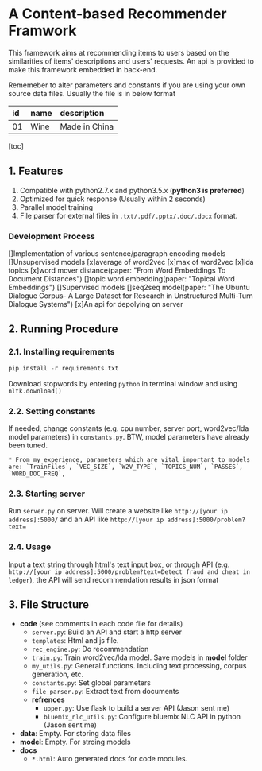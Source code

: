 # A Content-based Recommender Framwork

This framework aims at recommending items to users based on the similarities of items' descriptions and users' requests. An api is provided to make this framework embedded in back-end.

Rememeber to alter parameters and constants if you are using your own source data files. Usually the file is in below format

|id|name|description|
|:-----|:-------|:-------|
|01|Wine|Made in China|

[toc]

## 1. Features
1. Compatible with python2.7.x and python3.5.x (**python3 is preferred**)
2. Optimized for quick response (Usually within 2 seconds)
3. Parallel model training
4. File parser for external files in `.txt/.pdf/.pptx/.doc/.docx` format.

### Development Process

[]Implementation of various sentence/paragraph encoding models
    []Unsupervised models
        [x]average of word2vec
        [x]max of word2vec
        [x]lda topics
        [x]word mover distance(paper: "From Word Embeddings To Document Distances")
        []topic word embedding(paper: "Topical Word Embeddings")
    []Supervised models
        []seq2seq model(paper: "The Ubuntu Dialogue Corpus- A Large Dataset for Research in Unstructured Multi-Turn Dialogue Systems")
[x]An api for depolying on server

## 2. Running Procedure
### 2.1. Installing requirements

```python
pip install -r requirements.txt
```
Download stopwords by entering `python` in terminal window and using `nltk.download()`

### 2.2. Setting constants

If needed, change constants (e.g. cpu number, server port, word2vec/lda model parameters) in `constants.py`. BTW, model parameters have already been tuned.

    * From my experience, parameters which are vital important to models are: `TrainFiles`, `VEC_SIZE`, `W2V_TYPE`, `TOPICS_NUM`, `PASSES`, `WORD_DOC_FREQ`, 

### 2.3. Starting server
Run `server.py` on server. Will create a website like `http://[your ip address]:5000/` and an API like `http://[your ip address]:5000/problem?text=`

### 2.4. Usage
Input a text string through html's text input box, or through API (e.g. `http://[your ip address]:5000/problem?text=Detect fraud and cheat in ledger`), the API will send recommendation results in json format

## 3. File Structure
* **code** 
(see comments in each code file for details)
    * `server.py`: Build an API and start a http server
    * `templates`: Html and js file.
    * `rec_engine.py`: Do recommendation
    * `train.py`: Train word2vec/lda model. Save models in **model** folder
    * `my_utils.py`: General functions. Including text processing, corpus generation, etc.
    * `constants.py`: Set global parameters
    * `file_parser.py`: Extract text from documents
    * **refrences**
        * `upper.py`: Use flask to build a server API (Jason sent me)
        * `bluemix_nlc_utils.py`: Configure bluemix NLC API in python (Jason sent me)
* **data**: Empty. For storing data files
* **model**: Empty. For stroing models
* **docs**
    * `*.html`: Auto generated docs for code modules.

